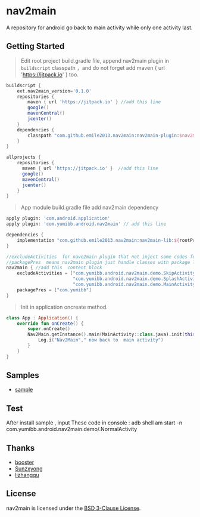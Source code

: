 # nav2main
A repository for android go back to main activity while only one activity last.


## Getting Started 

> Edit root project build.gradle file, append nav2main plugin in  `buildscript`  classpath ，and do not forget add maven { url 'https://jitpack.io' } too.

```groovy
buildscript {
    ext.nav2main_version='0.1.0'
    repositories {
        maven { url 'https://jitpack.io' } //add this line
        google()
        mavenCentral()
        jcenter()
    }
    dependencies {
        classpath "com.github.emile2013.nav2main:nav2main-plugin:$nav2main_version" //add this line
    }
}

allprojects {
    repositories {
      maven { url 'https://jitpack.io' }  //add this line
      google()
      mavenCentral()
      jcenter()
    }
}
```

>  App module build.gradle file  add nav2main dependency

```groovy
apply plugin: 'com.android.application'
apply plugin: 'com.yumibb.android.nav2main' // add this line

dependencies {
    implementation "com.github.emile2013.nav2main:nav2main-lib:${rootProject.ext.nav2main_version}" //add this line
}

//excludeActivities  for nave2main plugin that not inject some codes for list items.
//packagePres  means nav2main plugin just handle classes with package list  in items.
nav2main { //add this  content block
    excludeActivities = ["com.yumibb.android.nav2main.demo.SkipActivity",
                         "com.yumibb.android.nav2main.demo.SplashActivity",
                         "com.yumibb.android.nav2main.demo.MainActivity"]
    packagePres = ["com.yumibb"]
}

```

> Init in application oncreate method.

```kotlin
class App : Application() {
    override fun onCreate() {
        super.onCreate()
        Nav2Main.getInstance().main(MainActivity::class.java).init(this) { _: Context, _: Intent ->
            Log.i("Nav2Main"," now back to  main activity")
        }
    }
}
```

## Samples 
- [sample](https://github.com/emile2013/nav2main/tree/master/sample)


## Test
 After install sample , input These code in console : adb shell am start -n com.yumibb.android.nav2main.demo/.NormalActivity


## Thanks
- [booster](https://github.com/didi/booster)
- [Sunzxyong](https://github.com/Sunzxyong)
- [lizhangqu](https://github.com/lizhangqu)

## License

nav2main is licensed under the [BSD 3-Clause License](./LICENSE).